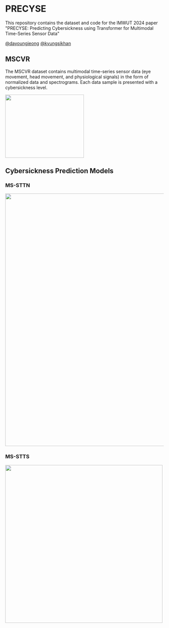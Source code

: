# PRECYSE

This repository contains the dataset and code for the IMWUT 2024 paper "PRECYSE: Predicting Cybersickness using Transformer for Multimodal Time-Series Sensor Data"

[@dayoungjeong](https://scholar.google.com/citations?user=Hc_LRYkAAAAJ&hl=en)
[@kyungsikhan](https://scholar.google.com/citations?user=htyp0xsAAAAJ&hl=en)

## MSCVR

The MSCVR dataset contains multimodal time-series sensor data (eye movement, head movement, and physiological signals) in the form of normalized data and spectrograms. Each data sample is presented with a cybersickness level.

<img src="https://github.com/user-attachments/assets/0332dd8c-b788-4f8b-8bcb-7366efb95490" width="250" height="200"/>

## Cybersickness Prediction Models
### MS-STTN
<img src="https://github.com/user-attachments/assets/8fad125d-f74c-43c1-8d99-07fd8f19ff13" width="650" height="800"/>

### MS-STTS
<img src="https://github.com/user-attachments/assets/19d9e420-fb0e-43ac-b04f-e6fc1292b511" width="500" height="500"/>
